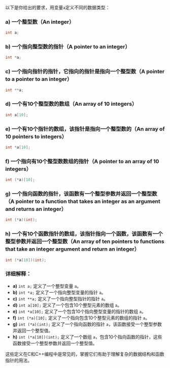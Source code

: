 以下是你给出的要求，用变量`a`定义不同的数据类型：

### a) 一个整型数（An integer）
```c
int a;
```

### b) 一个指向整型数的指针（A pointer to an integer）
```c
int *a;
```

### c) 一个指向指针的指针，它指向的指针是指向一个整型数（A pointer to a pointer to an integer）
```c
int **a;
```

### d) 一个有10个整型数的数组（An array of 10 integers）
```c
int a[10];
```

### e) 一个有10个指针的数组，该指针是指向一个整型数的（An array of 10 pointers to integers）
```c
int *a[10];
```

### f) 一个指向有10个整型数数组的指针（A pointer to an array of 10 integers）
```c
int (*a)[10];
```

### g) 一个指向函数的指针，该函数有一个整型参数并返回一个整型数（A pointer to a function that takes an integer as an argument and returns an integer）
```c
int (*a)(int);
```

### h) 一个有10个函数指针的数组，该指针指向一个函数，该函数有一个整型参数并返回一个整型数（An array of ten pointers to functions that take an integer argument and return an integer）
```c
int (*a[10])(int);
```

### 详细解释：

- **a)** `int a;` 定义了一个整型变量 `a`。
- **b)** `int *a;` 定义了一个指向整型变量的指针 `a`。
- **c)** `int **a;` 定义了一个指向整型指针的指针 `a`。
- **d)** `int a[10];` 定义了一个包含10个整型元素的数组 `a`。
- **e)** `int *a[10];` 定义了一个包含10个指向整型变量的指针的数组 `a`。
- **f)** `int (*a)[10];` 定义了一个指向包含10个整型元素的数组的指针 `a`。
- **g)** `int (*a)(int);` 定义了一个指向函数的指针 `a`，该函数接受一个整型参数并返回一个整型值。
- **h)** `int (*a[10])(int);` 定义了一个数组 `a`，包含10个指向函数的指针，这些函数接受一个整型参数并返回一个整型值。

这些定义在C和C++编程中是常见的，掌握它们有助于理解复杂的数据结构和函数指针的用法。
